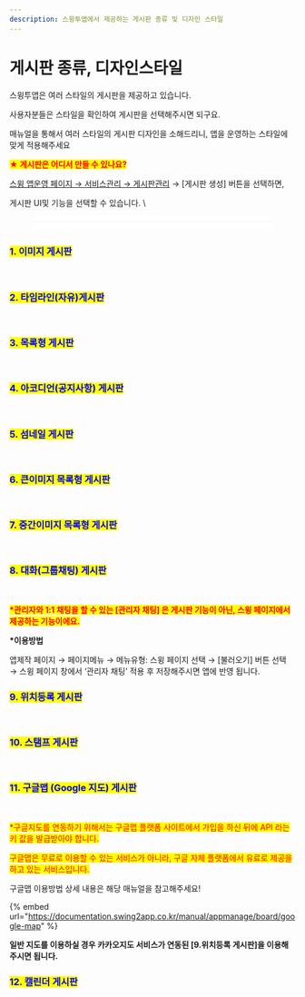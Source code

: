 ```yaml
---
description: 스윙투앱에서 제공하는 게시판 종류 및 디자인 스타일
---
```


# 게시판 종류, 디자인스타일



스윙투앱은 여러 스타일의 게시판을 제공하고 있습니다.&#x20;

사용자분들은 스타일을 확인하여 게시판을 선택해주시면 되구요.

매뉴얼을 통해서 여러 스타일의 게시판 디자인을 소해드리니, 앱을 운영하는 스타일에 맞게 적용해주세요&#x20;



<mark style="color:red;">**★ 게시판은 어디서 만들 수 있나요?**</mark>

[스윙 앱운영 페이지 → 서비스관리 → 게시판관리](http://www.swing2app.co.kr/view/board\_edit) → \[게시판 생성] 버튼을 선택하면,

&#x20;게시판 UI및 기능을 선택할 수 있습니다. \


<figure><img src="../../../.gitbook/assets/구분선 (1) (1).PNG" alt=""><figcaption></figcaption></figure>

### <mark style="color:blue;">**1. 이미지 게시판**</mark>

<div align="left">

<img src="https://wp.swing2app.co.kr/wp-content/uploads/2018/09/01_%EC%9D%B4%EB%AF%B8%EC%A7%80-%EA%B2%8C%EC%8B%9C%ED%8C%90.png" alt="">

</div>

### <mark style="color:blue;">**2. 타임라인(자유)게시판**</mark>

<div align="left">

<img src="https://wp.swing2app.co.kr/wp-content/uploads/2018/09/02_%ED%83%80%EC%9E%84%EB%9D%BC%EC%9D%B8-%EA%B2%8C%EC%8B%9C%ED%8C%90.jpg" alt="">

</div>

### <mark style="color:blue;">**3. 목록형 게시판**</mark>

<div align="left">

<img src="https://wp.swing2app.co.kr/wp-content/uploads/2018/09/03_%EB%AA%A9%EB%A1%9D%ED%98%95-%EA%B2%8C%EC%8B%9C%ED%8C%90.png" alt="">

</div>

### <mark style="color:blue;">**4. 아코디언(공지사항) 게시판**</mark>

<div align="left">

<img src="https://wp.swing2app.co.kr/wp-content/uploads/2018/09/04_-%EC%95%84%EC%BD%94%EB%94%94%EC%96%B8%EA%B3%B5%EC%A7%80%EC%82%AC%ED%95%AD-%EA%B2%8C%EC%8B%9C%ED%8C%90.png" alt="">

</div>

### <mark style="color:blue;">**5. 섬네일 게시판**</mark>

<div align="left">

<img src="https://wp.swing2app.co.kr/wp-content/uploads/2018/09/05_%EC%8D%B8%EB%84%A4%EC%9D%BC%ED%98%95-%EA%B2%8C%EC%8B%9C%ED%8C%90.png" alt="">

</div>

### <mark style="color:blue;">**6. 큰이미지 목록형 게시판**</mark>

<div align="left">

<img src="https://wp.swing2app.co.kr/wp-content/uploads/2018/09/06_%ED%81%B0%EC%9D%B4%EB%AF%B8%EC%A7%80-%EB%AA%A9%EB%A1%9D%ED%98%95-%EA%B2%8C%EC%8B%9C%ED%8C%90.png" alt="">

</div>

### <mark style="color:blue;">**7. 중간이미지 목록형 게시판**</mark>

<div align="left">

<img src="https://wp.swing2app.co.kr/wp-content/uploads/2018/09/07_%EC%A4%91%EA%B0%84-%EC%9D%B4%EB%AF%B8%EC%A7%80-%EB%AA%A9%EB%A1%9D%ED%98%95-%EA%B2%8C%EC%8B%9C%ED%8C%90.png" alt="">

</div>

### <mark style="color:blue;">**8. 대화(그룹채팅) 게시판**</mark>

<div align="left">

<img src="https://wp.swing2app.co.kr/wp-content/uploads/2018/09/08_%EB%8C%80%ED%99%94%EA%B7%B8%EB%A3%B9%EC%B1%84%ED%8C%85-%EA%B2%8C%EC%8B%9C%ED%8C%90.png" alt="">

</div>

<mark style="color:red;">**\*관리자와 1:1 채팅을 할 수 있는 \[관리자 채팅] 은 게시판 기능이 아닌, 스윙 페이지에서 제공하는 기능이에요.**</mark>

**\*이용방법**

앱제작 페이지 → 페이지메뉴 → 메뉴유형: 스윙 페이지 선택 → \[불러오기] 버튼 선택 → 스윙 페이지 창에서 ‘관리자 채팅’ 적용 후 저장해주시면 앱에 반영 됩니다.&#x20;



### <mark style="color:blue;">**9. 위치등록 게시판**</mark>

<div align="left">

<img src="https://wp.swing2app.co.kr/wp-content/uploads/2018/09/09_2_%EC%9C%84%EC%B9%98%EB%93%B1%EB%A1%9D-%EA%B2%8C%EC%8B%9C%ED%8C%90.jpg" alt="">

</div>

### <mark style="color:blue;">**10. 스탬프 게시판**</mark>

<div align="left">

<img src="https://wp.swing2app.co.kr/wp-content/uploads/2018/09/10_%EC%8A%A4%ED%83%AC%ED%94%84%EA%B2%8C%EC%8B%9C%ED%8C%90.png" alt="">

</div>

### <mark style="color:blue;">**11. 구글맵 (Google 지도) 게시판**</mark>

<div align="left">

<img src="https://wp.swing2app.co.kr/wp-content/uploads/2018/09/11_2_%EA%B5%AC%EA%B8%80%EC%A7%80%EB%8F%84-%EA%B2%8C%EC%8B%9C%ED%8C%90.png" alt="">

</div>

<mark style="color:red;">\*구글지도를 연동하기 위해서는 구글맵 플랫폼 사이트에서 가입을 하신 뒤에 API 라는 키 값을 발급받아야 합니다.</mark>

<mark style="color:red;">구글맵은 무료로 이용할 수 있는 서비스가 아니라, 구글 자체 플랫폼에서 유료로 제공을 하고 있는 서비스입니다.</mark>

구글맵 이용방법 상세 내용은 해당 매뉴얼을 참고해주세요!

{% embed url="https://documentation.swing2app.co.kr/manual/appmanage/board/google-map" %}

**일반 지도를 이용하실 경우 카카오지도 서비스가 연동된 \[9.위치등록 게시판]을 이용해주시면 됩니다.**&#x20;



### <mark style="color:blue;">**12. 캘린더 게시판**</mark>

<div align="left">

<img src="https://wp.swing2app.co.kr/wp-content/uploads/2018/09/12_%EC%BA%98%EB%A6%B0%EB%8D%94.png" alt="">

</div>
